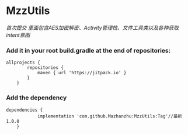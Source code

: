 # MzzUtils
*首次提交 里面包含AES加密解密、Activity管理栈、文件工具类以及各种获取intent意图*
### Add it in your root build.gradle at the end of repositories:
```
allprojects {
		repositories {
			maven { url 'https://jitpack.io' }
		}
	}
```
### Add the dependency
```
dependencies {
	        implementation 'com.github.Mazhanzhu:MzzUtils:Tag'//最新 1.0.0
	}
  ```


